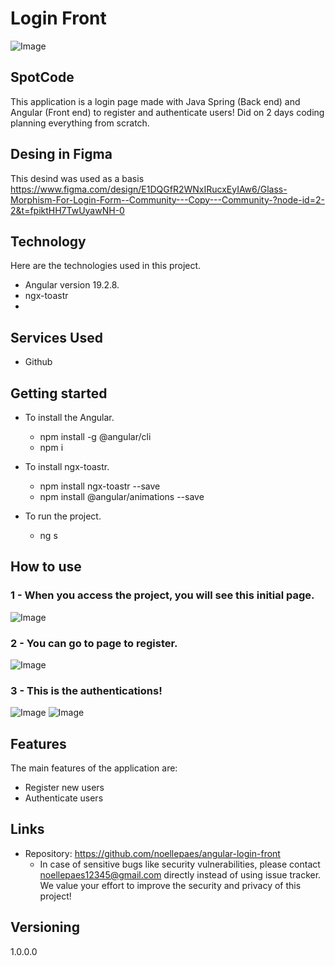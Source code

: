 
# Login Front


![Image](https://github.com/user-attachments/assets/e594b1d0-c94d-48a1-95c8-89e30a96f65f)


## SpotCode
This application is a login page made with Java Spring (Back end) and Angular (Front end) to register and authenticate users! Did on 2 days coding planning everything from scratch.

## Desing in Figma
This desind was used as a basis https://www.figma.com/design/E1DQGfR2WNxIRucxEyIAw6/Glass-Morphism-For-Login-Form--Community---Copy---Community-?node-id=2-2&t=fpiktHH7TwUyawNH-0

## Technology 

Here are the technologies used in this project.

* Angular version 19.2.8.
* ngx-toastr
* 

## Services Used

* Github


## Getting started

* To install the Angular.
  - npm install -g @angular/cli
  - npm i
  
* To install ngx-toastr.
  - npm install ngx-toastr --save
  - npm install @angular/animations --save
  
* To run the project.
  - ng s

## How to use

### 1 - When you access the project, you will see this initial page.

![Image](https://github.com/user-attachments/assets/c22da21a-2960-4ba0-9f69-b1d3a0d73c9b)

### 2 - You can go to page to register.

![Image](https://github.com/user-attachments/assets/1a68628d-cd1e-406e-ab90-c053149e1de3)

### 3 - This is the authentications!

![Image](https://github.com/user-attachments/assets/189e034c-8561-4936-96ec-82cfd528e120)
![Image](https://github.com/user-attachments/assets/7b09d735-8e27-4b37-8f01-143704638cc9)



## Features

The main features of the application are:
 - Register new users
 - Authenticate users


## Links
  - Repository: https://github.com/noellepaes/angular-login-front
    - In case of sensitive bugs like security vulnerabilities, please contact
      noellepaes12345@gmail.com directly instead of using issue tracker. We value your effort
      to improve the security and privacy of this project!

  ## Versioning

  1.0.0.0
